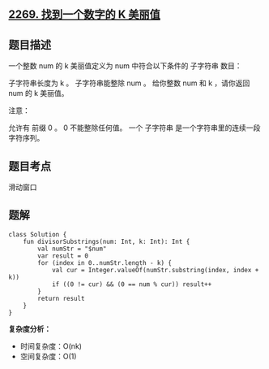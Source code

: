 ## [2269. 找到一个数字的 K 美丽值](https://leetcode.cn/problems/find-the-k-beauty-of-a-number/description/)

## 题目描述

一个整数 num 的 k 美丽值定义为 num 中符合以下条件的 子字符串 数目：

子字符串长度为 k 。
子字符串能整除 num 。
给你整数 num 和 k ，请你返回 num 的 k 美丽值。

注意：

允许有 前缀 0 。
0 不能整除任何值。
一个 子字符串 是一个字符串里的连续一段字符序列。

## 题目考点

滑动窗口

## 题解
 
```
class Solution {
    fun divisorSubstrings(num: Int, k: Int): Int {
        val numStr = "$num"
        var result = 0
        for (index in 0..numStr.length - k) {
            val cur = Integer.valueOf(numStr.substring(index, index + k))
            if ((0 != cur) && (0 == num % cur)) result++
        }
        return result
    }
}
```

**复杂度分析：**

- 时间复杂度：O(nk)
- 空间复杂度：O(1) 
